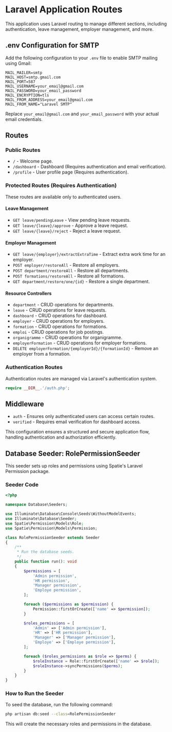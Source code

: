 # Laravel Application Routes

This application uses Laravel routing to manage different sections, including authentication, leave management, employer management, and more.

## .env Configuration for SMTP

Add the following configuration to your `.env` file to enable SMTP mailing using Gmail:

```
MAIL_MAILER=smtp
MAIL_HOST=smtp.gmail.com
MAIL_PORT=587
MAIL_USERNAME=your_email@gmail.com
MAIL_PASSWORD=your_email_password
MAIL_ENCRYPTION=tls
MAIL_FROM_ADDRESS=your_email@gmail.com
MAIL_FROM_NAME="Laravel SMTP"
```

Replace `your_email@gmail.com` and `your_email_password` with your actual email credentials.

## Routes

### Public Routes
- `/` - Welcome page.
- `/dashboard` - Dashboard (Requires authentication and email verification).
- `/profile` - User profile page (Requires authentication).

### Protected Routes (Requires Authentication)
These routes are available only to authenticated users.

#### Leave Management
- `GET leave/pendingLeave` - View pending leave requests.
- `GET leave/{leave}/approve` - Approve a leave request.
- `GET leave/{leave}/reject` - Reject a leave request.

#### Employer Management
- `GET leave/{employer}/extractExtraTime` - Extract extra work time for an employer.
- `POST employer/restoreAll` - Restore all employers.
- `POST department/restoreAll` - Restore all departments.
- `POST formations/restoreAll` - Restore all formations.
- `GET department/restore/one/{id}` - Restore a single department.

#### Resource Controllers
- `department` - CRUD operations for departments.
- `leave` - CRUD operations for leave requests.
- `dashboard` - CRUD operations for dashboard.
- `employer` - CRUD operations for employers.
- `formation` - CRUD operations for formations.
- `emploi` - CRUD operations for job postings.
- `organigramme` - CRUD operations for organigramme.
- `employerFormation` - CRUD operations for employer formations.
- `DELETE employerFormation/{employerId}/{formationId}` - Remove an employer from a formation.

### Authentication Routes
Authentication routes are managed via Laravel's authentication system.

```php
require __DIR__.'/auth.php';
```

## Middleware
- `auth` - Ensures only authenticated users can access certain routes.
- `verified` - Requires email verification for dashboard access.

This configuration ensures a structured and secure application flow, handling authentication and authorization efficiently.

## Database Seeder: RolePermissionSeeder

This seeder sets up roles and permissions using Spatie's Laravel Permission package.

### Seeder Code

```php
<?php

namespace Database\Seeders;

use Illuminate\Database\Console\Seeds\WithoutModelEvents;
use Illuminate\Database\Seeder;
use Spatie\Permission\Models\Role;
use Spatie\Permission\Models\Permission;

class RolePermissionSeeder extends Seeder
{
    /**
     * Run the database seeds.
     */
    public function run(): void
    {
        $permissions = [
            'Admin permission',
            'HR permission',
            'Manager permission',
            'Employe permission',
        ];

        foreach ($permissions as $permission) {
            Permission::firstOrCreate(['name' => $permission]);
        }

        $roles_permissions = [
            'Admin' => ['Admin permission'],
            'HR' => ['HR permission'],
            'Manager' => ['Manager permission'],
            'Employe' => ['Employe permission'],
        ];

        foreach ($roles_permissions as $role => $perms) {
            $roleInstance = Role::firstOrCreate(['name' => $role]);
            $roleInstance->syncPermissions($perms);
        }
    }
}
```

### How to Run the Seeder
To seed the database, run the following command:
```sh
php artisan db:seed --class=RolePermissionSeeder
```

This will create the necessary roles and permissions in the database.

